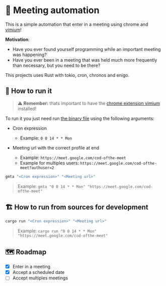 # 👻 Meeting automation

This is a simple automation that enter in a meeting using chrome and [vimium]()!

**Motivation**:

- Have you ever found yourself programming while an important meeting was happening?
- Have you ever been in a meeting that was held much more frequently than necessary, but you need to be there?

This projects uses Rust with tokio, cron, chronos and enigo.

## 🏃 How to run it

> ⚠️ **Remember:** thats important to have the [chrome extension vimium]() installed!

To run it you just need run [the binary file]() using the following arguments:

- Cron expression
  - Example: `0 0 14 * * Mon`

- Meeting url with the correct profile at end
  - Example: `https://meet.google.com/cod-ofthe-meet`
  - Example for multiples users: `https://meet.google.com/cod-ofthe-meet?authuser=2`

```bash
gmta "<Cron expression>" "<Meeting url>"
```

> Example: `gmta "0 0 14 * * Mon" "https://meet.google.com/cod-ofthe-meet"`

## 🏗️ How to run from sources for development

```bash
cargo run "<Cron expression>" "<Meeting url>"
```

> Example: `cargo run "0 0 14 * * Mon" "https://meet.google.com/cod-ofthe-meet"`

## 🗺️ Roadmap

- [x] Enter in a meeting
- [x] Accept a scheduled date
- [ ] Accept multiples meetings
